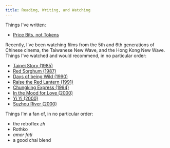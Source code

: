 ```yaml
---
title: Reading, Writing, and Watching
---
```

Things I've written:

- [Price Bits, not Tokens](https://kawine.github.io/posts/Price-Bits,-not-Tokens)

Recently, I've been watching films from the 5th and 6th generations of Chinese cinema, the Taiwanese New Wave, and the Hong Kong New Wave. Things I've watched and would recommend, in no particular order:

- [Taipei Story (1985)](https://en.wikipedia.org/wiki/Taipei_Story)
- [Red Sorghum (1987)](https://en.wikipedia.org/wiki/Red_Sorghum_(film))
- [Days of being Wild (1990)](https://en.wikipedia.org/wiki/Days_of_Being_Wild)
- [Raise the Red Lantern (1991)](https://en.wikipedia.org/wiki/Raise_the_Red_Lantern)
- [Chungking Express (1994)](https://en.wikipedia.org/wiki/Chungking_Express)
- [In the Mood for Love (2000)](https://en.wikipedia.org/wiki/In_the_Mood_for_Love)
- [Yi Yi (2000)](https://en.wikipedia.org/wiki/Yi_Yi)
- [Suzhou River (2000)](https://en.wikipedia.org/wiki/Suzhou_River_(film))

Things I'm a fan of, in no particular order:

- the retroflex *zh*
- Rothko
- *amor fati*
- a good chai blend
